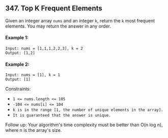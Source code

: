 ## 347. Top K Frequent Elements

Given an integer array `nums` and an integer `k`, return the `k` most frequent elements. You may return the answer in any order.

#### Example 1:

```
Input: nums = [1,1,1,2,2,3], k = 2
Output: [1,2]
```

#### Example 2:

```
Input: nums = [1], k = 1
Output: [1]
``` 
Constraints:

- `1 <= nums.length <= 105`
- `-104 <= nums[i] <= 104`
- `k is in the range [1, the number of unique elements in the array].`
- `It is guaranteed that the answer is unique.`
 

Follow up: Your algorithm's time complexity must be better than O(n log n), where n is the array's size.